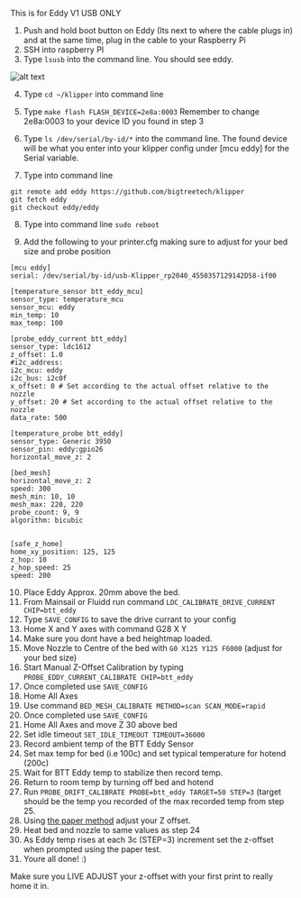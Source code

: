 This is for Eddy V1 USB ONLY


1. Push and hold boot button on Eddy (Its next to where the cable plugs in) and at the same time, plug in the cable to your Raspberry Pi
2. SSH into raspberry PI
3. Type ```lsusb``` into the command line. You should see eddy. 

![alt text](https://github.com/krautech/vyper-klipper/blob/main/images/eddy-pi/lsusb.png?raw=true)

4. Type  ```cd ~/klipper``` into command line
5. Type ```make flash FLASH_DEVICE=2e8a:0003```
Remember to change 2e8a:0003 to your device ID you found in step 3
6. Type  ```ls /dev/serial/by-id/*```  into the command line. The found device will be what you enter into your klipper config under [mcu eddy] for the Serial variable.

7. Type into command line 
```
git remote add eddy https://github.com/bigtreetech/klipper
git fetch eddy
git checkout eddy/eddy
```
8. Type into command line ```sudo reboot```


9. Add the following to your printer.cfg making sure to adjust for your bed size and probe position

```
[mcu eddy]
serial: /dev/serial/by-id/usb-Klipper_rp2040_4550357129142D58-if00

[temperature_sensor btt_eddy_mcu]
sensor_type: temperature_mcu
sensor_mcu: eddy
min_temp: 10
max_temp: 100

[probe_eddy_current btt_eddy]
sensor_type: ldc1612
z_offset: 1.0
#i2c_address:
i2c_mcu: eddy
i2c_bus: i2c0f
x_offset: 0 # Set according to the actual offset relative to the nozzle
y_offset: 20 # Set according to the actual offset relative to the nozzle
data_rate: 500

[temperature_probe btt_eddy]
sensor_type: Generic 3950
sensor_pin: eddy:gpio26
horizontal_move_z: 2

[bed_mesh]
horizontal_move_z: 2
speed: 300
mesh_min: 10, 10
mesh_max: 220, 220
probe_count: 9, 9
algorithm: bicubic


[safe_z_home]
home_xy_position: 125, 125
z_hop: 10
z_hop_speed: 25
speed: 200
```
10. Place Eddy Approx. 20mm above the bed.
11. From Mainsail or Fluidd run command  ```LDC_CALIBRATE_DRIVE_CURRENT CHIP=btt_eddy```
12. Type ```SAVE_CONFIG``` to save the drive currant to your config
13. Home X and Y axes with command G28 X Y
14. Make sure you dont have a bed heightmap loaded.
15. Move Nozzle to Centre of the bed with ```G0 X125 Y125 F6000``` (adjust for your bed size)
16. Start Manual Z-Offset Calibration by typing ```PROBE_EDDY_CURRENT_CALIBRATE CHIP=btt_eddy ```
17. Once completed use ```SAVE_CONFIG```
18. Home All Axes
19. Use command ```BED_MESH_CALIBRATE METHOD=scan SCAN_MODE=rapid```
20. Once completed use ```SAVE_CONFIG```
21. Home All Axes and move Z 30 above bed
22. Set idle timeout ```SET_IDLE_TIMEOUT TIMEOUT=36000```
23. Record ambient temp of the BTT Eddy Sensor
24. Set max temp for bed (i.e 100c) and set typical temperature for hotend (200c)
25. Wait for BTT Eddy temp to stabilize then record temp.
26. Return to room temp by turning off bed and hotend
27. Run ```PROBE_DRIFT_CALIBRATE PROBE=btt_eddy TARGET=50 STEP=3```  (target should be the temp you recorded of the max recorded temp from step 25.
28. Using [the paper method](https://www.klipper3d.org/Bed_Level.html#the-paper-test) adjust your Z offset.
29. Heat bed and nozzle to same values as step 24
30. As Eddy temp rises at each 3c (STEP=3) increment set the z-offset when prompted using the paper test.
31. Youre all done! :)

Make sure you LIVE ADJUST your z-offset with your first print to really home it in.





